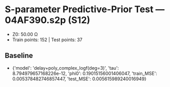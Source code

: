 # S-parameter Predictive-Prior Test — 04AF390.s2p (S12)
- Z0: 50.00 Ω
- Train points: 152  |  Test points: 37

## Baseline
- {'model': 'delay+poly_complex_logf(deg=3)', 'tau': 8.794979657168226e-12, 'phi0': 0.19015156001406047, 'train_MSE': 0.005378482746857447, 'test_MSE': 0.005615989240016949}